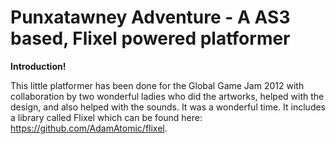 # **Punxatawney Adventure - A AS3 based, Flixel powered platformer**

**Introduction!**

This little platformer has been done for the Global Game Jam 2012 with collaboration by two wonderful ladies who did the artworks, helped with the design, and also helped with the sounds. It was a wonderful time.
It includes a library called Flixel which can be found here: https://github.com/AdamAtomic/flixel.